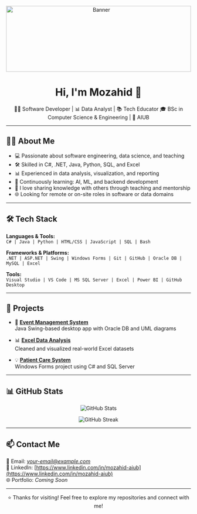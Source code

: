 <p align="center">
  <img src="https://github.com/Mozahid-AIUB/Mozahid-AIUB/blob/main/github-header-image.png?raw=true" alt="Banner" width="100%" height="180px" />
</p>

<h1 align="center">Hi, I'm Mozahid 👋</h1>

<p align="center">
  👨‍💻 Software Developer | 📊 Data Analyst | 📚 Tech Educator  
  🎓 BSc in Computer Science & Engineering | 🏫 AIUB  
</p>

---

## 🧑‍💼 About Me

- 💻 Passionate about software engineering, data science, and teaching  
- 🛠️ Skilled in C#, .NET, Java, Python, SQL, and Excel  
- 📊 Experienced in data analysis, visualization, and reporting  
- 🧠 Continuously learning: AI, ML, and backend development  
- 🎤 I love sharing knowledge with others through teaching and mentorship  
- 🌐 Looking for remote or on-site roles in software or data domains  

---

## 🛠️ Tech Stack

**Languages & Tools:**  
`C# | Java | Python | HTML/CSS | JavaScript | SQL | Bash`

**Frameworks & Platforms:**  
`.NET | ASP.NET | Swing | Windows Forms | Git | GitHub | Oracle DB | MySQL | Excel`

**Tools:**  
`Visual Studio | VS Code | MS SQL Server | Excel | Power BI | GitHub Desktop`

---

## 🚀 Projects

- 🎯 **[Event Management System](https://github.com/Mozahid-AIUB/Event-Management-System)**  
  Java Swing-based desktop app with Oracle DB and UML diagrams

- 📊 **[Excel Data Analysis](https://github.com/Mozahid-AIUB/Data-Cleaning-Project)**  
  Cleaned and visualized real-world Excel datasets

- 💡 **[Patient Care System](https://github.com/Mozahid-AIUB/Patient-Care-System)**  
  Windows Forms project using C# and SQL Server

---

## 📊 GitHub Stats

<p align="center">
  <img src="https://github-readme-stats.vercel.app/api?username=Mozahid-AIUB&show_icons=true&theme=default" alt="GitHub Stats" />
</p>

<p align="center">
  <img src="https://github-readme-streak-stats.herokuapp.com/?user=Mozahid-AIUB&theme=default" alt="GitHub Streak" />
</p>

---

## 📫 Contact Me

📧 Email: *your-email@example.com*  
🔗 LinkedIn: [https://www.linkedin.com/in/mozahid-aiub](https://www.linkedin.com/in/mozahid-aiub)  
🌐 Portfolio: *Coming Soon*

---

<p align="center">
  ⭐ Thanks for visiting! Feel free to explore my repositories and connect with me!
</p>
